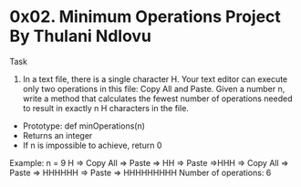 0x02. Minimum Operations Project By Thulani Ndlovu
==================================================
Task
1. In a text file, there is a single character H. Your text editor can execute only two operations in this file: Copy All and Paste. Given a number n, write a method that calculates the fewest number of operations needed to result in exactly n H characters in the file.
- Prototype: def minOperations(n)
- Returns an integer
- If n is impossible to achieve, return 0

Example:
n = 9
H => Copy All => Paste => HH => Paste =>HHH => Copy All => Paste => HHHHHH => Paste => HHHHHHHHH
Number of operations: 6
